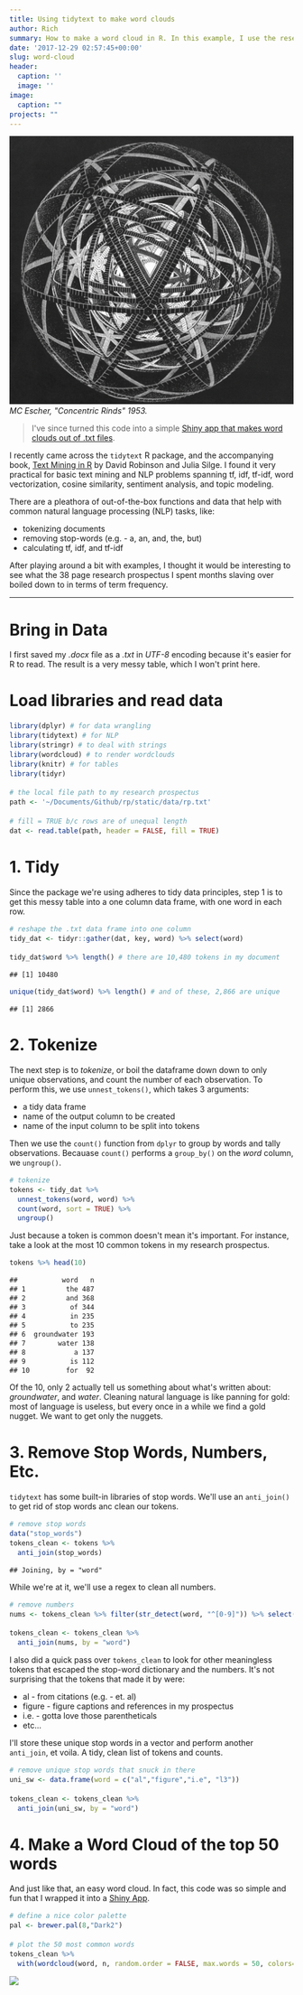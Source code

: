 ```yaml
---
title: Using tidytext to make word clouds
author: Rich
summary: How to make a word cloud in R. In this example, I use the research prospectus I just submitted in preparation for my qualifying examination.
date: '2017-12-29 02:57:45+00:00'
slug: word-cloud
header:
  caption: ''
  image: ''
image: 
  caption: ""
projects: ""
---
```


![](featured.png)  
_MC Escher, "Concentric Rinds" 1953._

> I've since turned this code into a simple [Shiny app that makes word clouds out of .txt files](https://richpauloo.shinyapps.io/word_cloud_app).

I recently came across the `tidytext` R package, and the accompanying book, [Text Mining in R](https://www.tidytextmining.com/) by David Robinson and Julia Silge. I found it very practical for basic text mining and NLP problems spanning tf, idf, tf-idf, word vectorization, cosine similarity, sentiment analysis, and topic modeling. 

There are a pleathora of out-of-the-box functions and data that help with common natural language processing (NLP) tasks, like:  

* tokenizing documents
* removing stop-words (e.g. - a, an, and, the, but)
* calculating tf, idf, and tf-idf

After playing around a bit with examples, I thought it would be interesting to see what the 38 page research prospectus I spent months slaving over boiled down to in terms of term frequency.  

***

# Bring in Data

I first saved my *.docx* file as a *.txt* in *UTF-8* encoding because it's easier for R to read. The result is a very messy table, which I won't print here.

# Load libraries and read data

```r
library(dplyr) # for data wrangling
library(tidytext) # for NLP
library(stringr) # to deal with strings
library(wordcloud) # to render wordclouds
library(knitr) # for tables
library(tidyr)

# the local file path to my research prospectus
path <- '~/Documents/Github/rp/static/data/rp.txt' 

# fill = TRUE b/c rows are of unequal length
dat <- read.table(path, header = FALSE, fill = TRUE) 
```


# 1. Tidy
Since the package we're using adheres to tidy data principles, step 1 is to get this messy table into a one column data frame, with one word in each row.


```r
# reshape the .txt data frame into one column
tidy_dat <- tidyr::gather(dat, key, word) %>% select(word)

tidy_dat$word %>% length() # there are 10,480 tokens in my document
```

```
## [1] 10480
```

```r
unique(tidy_dat$word) %>% length() # and of these, 2,866 are unique 
```

```
## [1] 2866
```

# 2. Tokenize
The next step is to *tokenize*, or boil the dataframe down down to only unique observations, and count the number of each observation. To perform this, we use `unnest_tokens()`, which takes 3 arguments:  

* a tidy data frame
* name of the output column to be created
* name of the input column to be split into tokens

Then we use the `count()` function from `dplyr` to group by words and tally observations. Becauase `count()` performs a `group_by()` on the *word* column, we `ungroup()`.


```r
# tokenize
tokens <- tidy_dat %>% 
  unnest_tokens(word, word) %>% 
  count(word, sort = TRUE) %>% 
  ungroup()
```

Just because a token is common doesn't mean it's important. For instance, take a look at the most 10 common tokens in my research prospectus.


```r
tokens %>% head(10)
```

```
##           word   n
## 1          the 487
## 2          and 368
## 3           of 344
## 4           in 235
## 5           to 235
## 6  groundwater 193
## 7        water 138
## 8            a 137
## 9           is 112
## 10         for  92
```
Of the 10, only 2 actually tell us something about what's written about: *groundwater*, and *water*. Cleaning natural language is like panning for gold: most of language is useless, but every once in a while we find a gold nugget. We want to get only the nuggets.


# 3. Remove Stop Words, Numbers, Etc.

`tidytext` has some built-in libraries of stop words. We'll use an `anti_join()` to get rid of stop words anc clean our tokens. 


```r
# remove stop words
data("stop_words")
tokens_clean <- tokens %>%
  anti_join(stop_words)
```

```
## Joining, by = "word"
```

While we're at it, we'll use a regex to clean all numbers.

```r
# remove numbers
nums <- tokens_clean %>% filter(str_detect(word, "^[0-9]")) %>% select(word) %>% unique()

tokens_clean <- tokens_clean %>% 
  anti_join(nums, by = "word")
```

I also did a quick pass over `tokens_clean` to look for other meaningless tokens that escaped the stop-word dictionary and the numbers. It's not surprising that the tokens that made it by were:  

* al - from citations (e.g. - et. al)
* figure - figure captions and references in my prospectus
* i.e. - gotta love those parentheticals
* etc...

I'll store these unique stop words in a vector and perform another `anti_join`, et voila. A tidy, clean list of tokens and counts.


```r
# remove unique stop words that snuck in there
uni_sw <- data.frame(word = c("al","figure","i.e", "l3"))

tokens_clean <- tokens_clean %>% 
  anti_join(uni_sw, by = "word")
```

# 4. Make a Word Cloud of the top 50 words

And just like that, an easy word cloud. In fact, this code was so simple and fun that I wrapped it into a [Shiny App](https://richpauloo.shinyapps.io/word_cloud_app).


```r
# define a nice color palette
pal <- brewer.pal(8,"Dark2")

# plot the 50 most common words
tokens_clean %>% 
  with(wordcloud(word, n, random.order = FALSE, max.words = 50, colors=pal))
```

<img src="{{< blogdown/postref >}}index_files/figure-html/unnamed-chunk-8-1.png" width="672" />
